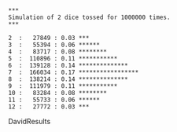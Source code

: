     *** 
    Simulation of 2 dice tossed for 1000000 times.
    ***

    2  :   27849 : 0.03 ***
    3  :   55394 : 0.06 ******
    4  :   83717 : 0.08 ********
    5  :  110896 : 0.11 ***********
    6  :  139128 : 0.14 **************
    7  :  166034 : 0.17 *****************
    8  :  138214 : 0.14 **************
    9  :  111979 : 0.11 ***********
    10 :   83284 : 0.08 ********
    11 :   55733 : 0.06 ******
    12 :   27772 : 0.03 *** 

DavidResults